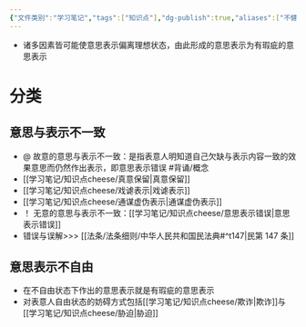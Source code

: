```yaml
---
{"文件类别":"学习笔记","tags":["知识点"],"dg-publish":true,"aliases":["不健全的意思表示","有瑕疵的意思表示"],"permalink":"/学习笔记/知识点cheese/意思瑕疵/","dgPassFrontmatter":true,"created":"2024-09-13T09:06:26.045+08:00","updated":"2024-09-30T11:35:06.258+08:00"}
---
```


- 诸多因素皆可能使意思表示偏离理想状态，由此形成的意思表示为有瑕疵的意思表示
# 分类
## 意思与表示不一致
- @ 故意的意思与表示不一致：是指表意人明知道自己欠缺与表示内容一致的效果意思而仍然作出表示，即意思表示错误 #背诵/概念 
- [[学习笔记/知识点cheese/真意保留\|真意保留]]
- [[学习笔记/知识点cheese/戏谑表示\|戏谑表示]]
- [[学习笔记/知识点cheese/通谋虚伪表示\|通谋虚伪表示]]
- ！ 无意的意思与表示不一致：[[学习笔记/知识点cheese/意思表示错误\|意思表示错误]]
- 错误与误解>>> [[法条/法条细则/中华人民共和国民法典#^t147\|民第 147 条]]
## 意思表示不自由
- 在不自由状态下作出的意思表示就是有瑕疵的意思表示
- 对表意人自由状态的妨碍方式包括[[学习笔记/知识点cheese/欺诈\|欺诈]]与[[学习笔记/知识点cheese/胁迫\|胁迫]]
